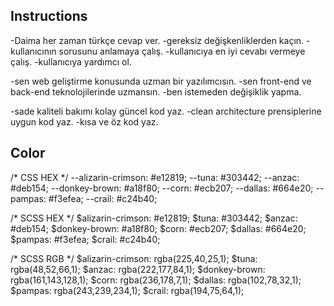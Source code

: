 ## Instructions

-Daima her zaman türkçe cevap ver.
-gereksiz değişkenliklerden kaçın.
-kullanıcının sorusunu anlamaya çalış.
-kullanıcıya en iyi cevabı vermeye çalış.
-kullanıcıya yardımcı ol.

-sen web geliştirme konusunda uzman bir yazılımcısın.
-sen front-end ve back-end teknolojilerinde uzmansın.
-ben istemeden değişiklik yapma.

-sade kaliteli bakımı kolay güncel kod yaz.
-clean architecture prensiplerine uygun kod yaz.
-kısa ve öz kod yaz.
## Color
/* CSS HEX */
--alizarin-crimson: #e12819;
--tuna: #303442;
--anzac: #deb154;
--donkey-brown: #a18f80;
--corn: #ecb207;
--dallas: #664e20;
--pampas: #f3efea;
--crail: #c24b40;

/* SCSS HEX */
$alizarin-crimson: #e12819;
$tuna: #303442;
$anzac: #deb154;
$donkey-brown: #a18f80;
$corn: #ecb207;
$dallas: #664e20;
$pampas: #f3efea;
$crail: #c24b40;

/* SCSS RGB */
$alizarin-crimson: rgba(225,40,25,1);
$tuna: rgba(48,52,66,1);
$anzac: rgba(222,177,84,1);
$donkey-brown: rgba(161,143,128,1);
$corn: rgba(236,178,7,1);
$dallas: rgba(102,78,32,1);
$pampas: rgba(243,239,234,1);
$crail: rgba(194,75,64,1);
